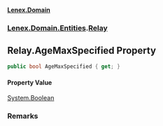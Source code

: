 #### [Lenex.Domain](index.md 'index')
### [Lenex.Domain.Entities](Lenex.Domain.Entities.md 'Lenex.Domain.Entities').[Relay](Lenex.Domain.Entities.Relay.md 'Lenex.Domain.Entities.Relay')

## Relay.AgeMaxSpecified Property

```csharp
public bool AgeMaxSpecified { get; }
```

#### Property Value
[System.Boolean](https://docs.microsoft.com/en-us/dotnet/api/System.Boolean 'System.Boolean')

### Remarks